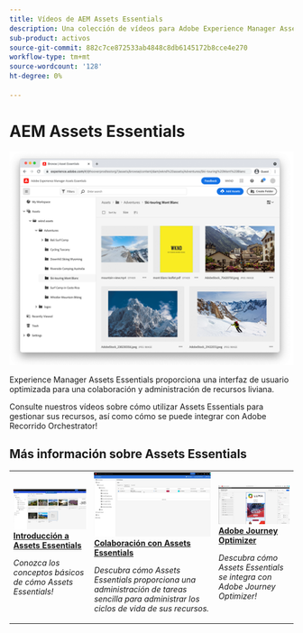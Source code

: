 ```yaml
---
title: Vídeos de AEM Assets Essentials
description: Una colección de vídeos para Adobe Experience Manager Assets Essentials
sub-product: activos
source-git-commit: 882c7ce872533ab4848c8db6145172b8cce4e270
workflow-type: tm+mt
source-wordcount: '128'
ht-degree: 0%

---
```



# AEM Assets Essentials

![Assets Essentials](./assets/overview/hero.png)

Experience Manager Assets Essentials proporciona una interfaz de usuario optimizada para una colaboración y administración de recursos liviana.

Consulte nuestros vídeos sobre cómo utilizar Assets Essentials para gestionar sus recursos, así como cómo se puede integrar con Adobe Recorrido Orchestrator!

## Más información sobre Assets Essentials

<table>
<td>
   <a href="./basics/managing.md">
   <img alt="Introducción a Assets Essentials" src="./assets/overview/getting-started.png" />
   </a>
   <div>
      <a href="./basics/managing.md">
      <strong>Introducción a Assets Essentials</strong>
      </a>
   </div>
   <p>
      <em>Conozca los conceptos básicos de cómo Assets Essentials!</em>
   </p>
</td>
<td>
   <a href="./basics/collaborating.md">
   <img alt="" src="./assets/overview/collaboration.png"/>
   </a>
   <div>
      <a href="./basics/collaborating.md">
      <strong>Colaboración con Assets Essentials</strong>
      </a>
   </div>
   <p>
      <em>Descubra cómo Assets Essentials proporciona una administración de tareas sencilla para administrar los ciclos de vida de sus recursos.</em>
   <p>
</td>
<td>
   <a href="https://experienceleague.adobe.com/docs/journey-optimizer-learn/tutorials/create-messages/create-email-content-with-the-message-editor.html">
   <img alt="Adobe Journey Optimizer" src="./assets/overview/adobe-journey-optimizer.png" />
   </a>
   <div>
      <a href="https://experienceleague.adobe.com/docs/journey-optimizer-learn/tutorials/create-messages/create-email-content-with-the-message-editor.html">
      <strong>Adobe Journey Optimizer</strong>
      </a>
   </div>
   <p>
      <em>Descubra cómo Assets Essentials se integra con Adobe Journey Optimizer!</em>
   <p>
</td>
</table>
